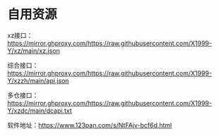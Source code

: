 # 自用资源
xz接口：https://mirror.ghproxy.com/https://raw.githubusercontent.com/X1999-Y/xz/main/xz.json

综合接口：https://mirror.ghproxy.com/https://raw.githubusercontent.com/X1999-Y/xzzh/main/api.json

多仓接口：https://mirror.ghproxy.com/https://raw.githubusercontent.com/X1999-Y/xzdc/main/dcapi.txt

软件地址：https://www.123pan.com/s/NtFAjv-bcf6d.html
